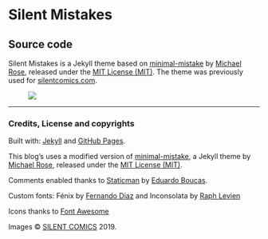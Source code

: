 Silent Mistakes
======================

## Source code

Silent Mistakes is a Jekyll theme based on [minimal-mistake](https://github.com/mmistakes/minimal-mistakes) by [Michael Rose](http://mademistakes.com), released under the [MIT License (MIT)](https://choosealicense.com/licenses/mit/). 
The theme was previously used for [silentcomics.com](https://silentcomics.com "SILENT COMICS blog"). 

<figure>
<a href="https://silentcomics.github.io/silent-mistakes/"><img src="https://silentcomics.github.io/silent-mistakes//images/index_silent-comics_BW.png"/></a>
</figure>

***

### Credits, License and copyrights
Built with: [Jekyll](https://jekyllrb.com "Jekyll") and [GitHub Pages](https://pages.github.com "GitHub Pages").

This blog’s uses a modified version of [minimal-mistake](https://github.com/mmistakes/minimal-mistakes), a Jekyll theme by [Michael Rose](http://mademistakes.com), released under the [MIT License (MIT)](https://choosealicense.com/licenses/mit/).

Comments enabled thanks to [Staticman](https://github.com/eduardoboucas/staticman) by [Eduardo Boucas](https://eduardoboucas.com).

Custom fonts: Fénix by [Fernando Díaz](https://ferfolio.carbonmade.com/projects/5510858) and Inconsolata by [Raph Levien](https://levien.com/type/myfonts/inconsolata.html)

Icons thanks to [Font Awesome](http://fontawesome.io)

Images © [SILENT COMICS](https://silent-comics.com) 2019.
